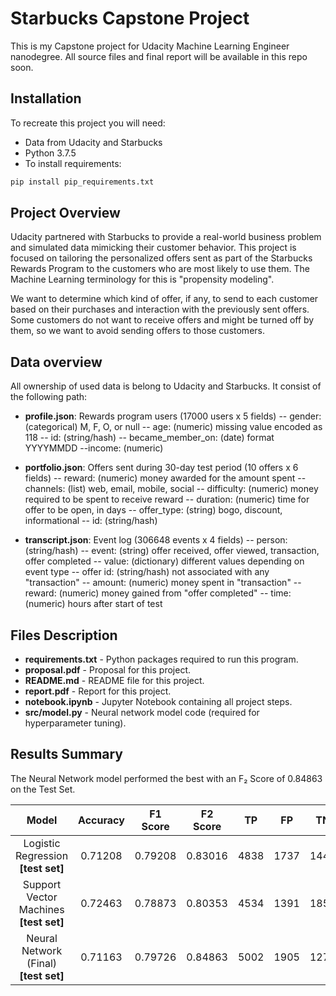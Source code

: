 # Starbucks Capstone Project

This is my Capstone project for Udacity Machine Learning Engineer nanodegree. All source files and final report will be available in this repo soon.

## Installation

To recreate this project you will need:

- Data from Udacity and Starbucks
- Python 3.7.5
- To install requirements:

```bash
pip install pip_requirements.txt
```


## Project Overview

Udacity partnered with Starbucks to provide a real-world business problem and simulated data mimicking their customer behavior.  This project is focused on tailoring the personalized offers sent as part of the Starbucks Rewards Program to the customers who are most likely to use them. The Machine Learning terminology for this is "propensity modeling".

We want to determine which kind of offer, if any, to send to each customer based on their purchases and interaction with the previously sent offers. Some customers do not want to receive offers and might be turned off by them, so we want to avoid sending offers to those customers.

## Data overview

All ownership of used data is belong to Udacity and Starbucks. It consist of the following path:

- **profile.json**: Rewards program users (17000 users x 5 fields)
-- gender: (categorical) M, F, O, or null
-- age: (numeric) missing value encoded as 118
-- id: (string/hash)
-- became_member_on: (date) format YYYYMMDD
--income: (numeric)

- **portfolio.json**: Offers sent during 30-day test period (10 offers x 6 fields)
-- reward: (numeric) money awarded for the amount spent
-- channels: (list) web, email, mobile, social
-- difficulty: (numeric) money required to be spent to receive reward
-- duration: (numeric) time for offer to be open, in days
-- offer_type: (string) bogo, discount, informational
-- id: (string/hash)

- **transcript.json**: Event log (306648 events x 4 fields)
-- person: (string/hash)
-- event: (string) offer received, offer viewed, transaction, offer completed
-- value: (dictionary) different values depending on event type
-- offer id: (string/hash) not associated with any "transaction"
-- amount: (numeric) money spent in "transaction"
-- reward: (numeric) money gained from "offer completed"
-- time: (numeric) hours after start of test

## Files Description

- **requirements.txt** - Python packages required to run this program.
- **proposal.pdf** - Proposal for this project.
- **README.md** - README file for this project.
- **report.pdf** - Report for this project.
- **notebook.ipynb** - Jupyter Notebook containing all project steps.
- **src/model.py** - Neural network model code (required for hyperparameter tuning).

## Results Summary

The Neural Network model performed the best with an F₂ Score of 0.84863 on the Test Set.

|                  Model                   | Accuracy | F1 Score | F2 Score |  TP   |  FP   |  TN   |  FN   |
| :--------------------------------------: | :------: | :------: | :------: | :---: | :---: | :---: | :---: |
|   Logistic Regression __\[test set\]__   | 0.71208  | 0.79208  | 0.83016  | 4838  | 1737  | 1444  |  803  |
| Support Vector Machines __\[test set\]__ | 0.72463  | 0.78873  | 0.80353  | 4534  | 1391  | 1858  | 1038  |
| Neural Network (Final) __\[test set\]__  | 0.71163  | 0.79726  | 0.84863  | 5002  | 1905  | 1276  |  639  |